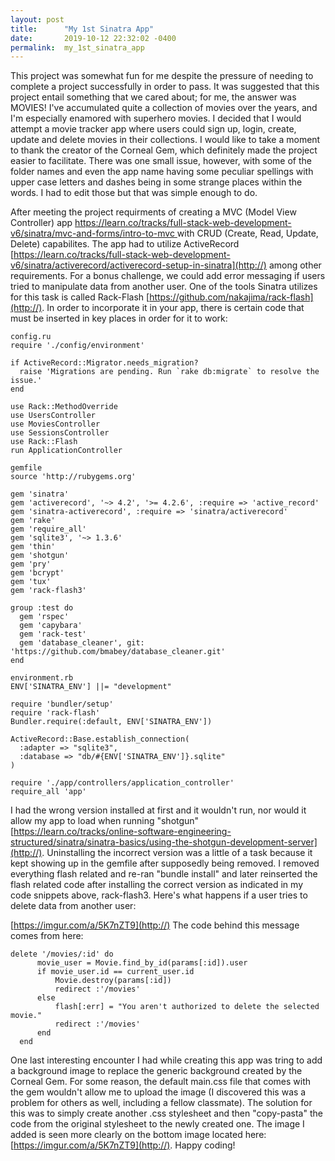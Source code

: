 ```yaml
---
layout: post
title:      "My 1st Sinatra App"
date:       2019-10-12 22:32:02 -0400
permalink:  my_1st_sinatra_app
---
```



This project was somewhat fun for me despite the pressure of needing to complete a project successfully in order to pass.  It was suggested that this project entail something that we cared about; for me, the answer was MOVIES!  I've accumulated quite a collection of movies over the years, and I'm especially enamored with superhero movies.  I decided that I would attempt a movie tracker app where users could sign up, login, create, update and delete movies in their collections.  I would like to take a moment to thank the creator of the Corneal Gem, which definitely made the project easier to facilitate.  There was one small issue, however, with some of the folder names and even the app name having some peculiar spellings with upper case letters and dashes being in some strange places within the words.  I had to edit those but that was simple enough to do.

After meeting the project requirments of creating a MVC (Model View Controller) app [https://learn.co/tracks/full-stack-web-development-v6/sinatra/mvc-and-forms/intro-to-mvc ](http://) with CRUD (Create, Read, Update, Delete) capabilites.  The app had to utilize ActiveRecord [https://learn.co/tracks/full-stack-web-development-v6/sinatra/activerecord/activerecord-setup-in-sinatra](http://) among other requirements.  For a bonus challenge, we could add error messaging if users tried to manipulate data from another user.  One of the tools Sinatra utilizes for this task is called Rack-Flash [https://github.com/nakajima/rack-flash](http://).  In order to incorporate it in your app, there is certain code that must be inserted in key places in order for it to work:

```
config.ru
require './config/environment'

if ActiveRecord::Migrator.needs_migration?
  raise 'Migrations are pending. Run `rake db:migrate` to resolve the issue.'
end

use Rack::MethodOverride
use UsersController
use MoviesController
use SessionsController
use Rack::Flash
run ApplicationController
```

```
gemfile
source 'http://rubygems.org'

gem 'sinatra'
gem 'activerecord', '~> 4.2', '>= 4.2.6', :require => 'active_record'
gem 'sinatra-activerecord', :require => 'sinatra/activerecord'
gem 'rake'
gem 'require_all'
gem 'sqlite3', '~> 1.3.6'
gem 'thin'
gem 'shotgun'
gem 'pry'
gem 'bcrypt'
gem 'tux'
gem 'rack-flash3'

group :test do
  gem 'rspec'
  gem 'capybara'
  gem 'rack-test'
  gem 'database_cleaner', git: 'https://github.com/bmabey/database_cleaner.git'
end
```

```
environment.rb
ENV['SINATRA_ENV'] ||= "development"

require 'bundler/setup'
require 'rack-flash'
Bundler.require(:default, ENV['SINATRA_ENV'])

ActiveRecord::Base.establish_connection(
  :adapter => "sqlite3",
  :database => "db/#{ENV['SINATRA_ENV']}.sqlite"
)

require './app/controllers/application_controller'
require_all 'app'
```

I had the wrong version installed at first and it wouldn't run, nor would it allow my app to load when running "shotgun" 
[https://learn.co/tracks/online-software-engineering-structured/sinatra/sinatra-basics/using-the-shotgun-development-server](http://).  Uninstalling the incorrect version was a little of a task because it kept showing up in the gemfile after supposedly being removed.  I removed everything flash related and re-ran "bundle install" and later reinserted the flash related code after installing the correct version as indicated in my code snippets above, rack-flash3.  Here's what happens if a user tries to delete data from another user:

[https://imgur.com/a/5K7nZT9](http://)  The code behind this message comes from here: 

```
delete '/movies/:id' do
      movie_user = Movie.find_by_id(params[:id]).user
      if movie_user.id == current_user.id
          Movie.destroy(params[:id])
          redirect :'/movies'
      else
          flash[:err] = "You aren't authorized to delete the selected movie."
          redirect :'/movies'
      end
  end
```
	
	
One last interesting encounter I had while creating this app was tring to add a background image to replace the generic background created by the Corneal Gem.  For some reason, the default main.css file that comes with the gem wouldn't allow me to upload the image (I discovered this was a problem for others as well, including a fellow classmate).  The solution for this was to simply create another .css stylesheet and then "copy-pasta" the code from the original stylesheet to the newly created one.  The image I added is seen more clearly on the bottom image located here:   [https://imgur.com/a/5K7nZT9](http://).  Happy coding!

